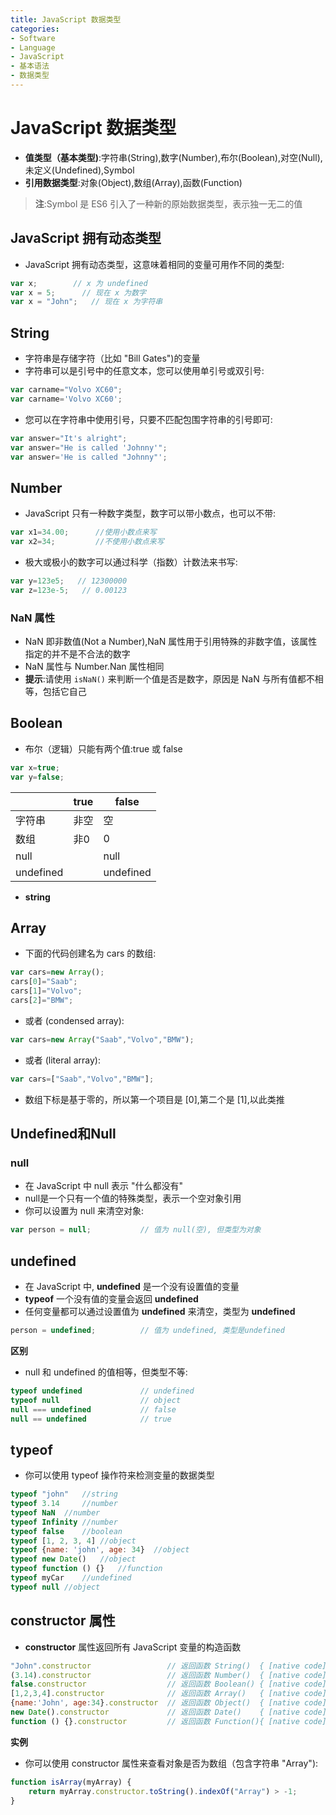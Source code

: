 ```yaml
---
title: JavaScript 数据类型
categories:
- Software
- Language
- JavaScript
- 基本语法
- 数据类型
---
```

# JavaScript 数据类型

- **值类型（基本类型)**:字符串(String),数字(Number),布尔(Boolean),对空(Null),未定义(Undefined),Symbol
- **引用数据类型**:对象(Object),数组(Array),函数(Function)

> **注**:Symbol 是 ES6 引入了一种新的原始数据类型，表示独一无二的值

## JavaScript 拥有动态类型

- JavaScript 拥有动态类型，这意味着相同的变量可用作不同的类型:

```js
var x;        // x 为 undefined
var x = 5;      // 现在 x 为数字
var x = "John";   // 现在 x 为字符串
```

## String

- 字符串是存储字符（比如 "Bill Gates")的变量
- 字符串可以是引号中的任意文本，您可以使用单引号或双引号:

```js
var carname="Volvo XC60";
var carname='Volvo XC60';
```

- 您可以在字符串中使用引号，只要不匹配包围字符串的引号即可:

```js
var answer="It's alright";
var answer="He is called 'Johnny'";
var answer='He is called "Johnny"';
```

## Number

- JavaScript 只有一种数字类型，数字可以带小数点，也可以不带:

```js
var x1=34.00;      //使用小数点来写
var x2=34;         //不使用小数点来写
```

- 极大或极小的数字可以通过科学（指数）计数法来书写:

```js
var y=123e5;   // 12300000
var z=123e-5;   // 0.00123
```

### NaN 属性

- NaN 即非数值(Not a Number),NaN 属性用于引用特殊的非数字值，该属性指定的并不是不合法的数字
- NaN 属性与 Number.Nan 属性相同
- **提示**:请使用 `isNaN()` 来判断一个值是否是数字，原因是 NaN 与所有值都不相等，包括它自己

## Boolean

- 布尔（逻辑）只能有两个值:true 或 false

```js
var x=true;
var y=false;
```

|           | true | false     |
| --------- | ---- | --------- |
| 字符串    | 非空 | 空        |
| 数组      | 非0  | 0         |
| null      |      | null      |
| undefined |      | undefined |

- **string**

## Array

- 下面的代码创建名为 cars 的数组:

```js
var cars=new Array();
cars[0]="Saab";
cars[1]="Volvo";
cars[2]="BMW";
```

- 或者 (condensed array):

```js
var cars=new Array("Saab","Volvo","BMW");
```

- 或者 (literal array):

```js
var cars=["Saab","Volvo","BMW"];
```

- 数组下标是基于零的，所以第一个项目是 [0],第二个是 [1],以此类推

## Undefined和Null

### null

- 在 JavaScript 中 null 表示 "什么都没有"
- null是一个只有一个值的特殊类型，表示一个空对象引用
- 你可以设置为 null 来清空对象:

```js
var person = null;           // 值为 null(空), 但类型为对象
```

## undefined

- 在 JavaScript 中, **undefined** 是一个没有设置值的变量
- **typeof** 一个没有值的变量会返回 **undefined**
- 任何变量都可以通过设置值为 **undefined** 来清空，类型为 **undefined**

```js
person = undefined;          // 值为 undefined, 类型是undefined
```

**区别**

- null 和 undefined 的值相等，但类型不等:

```js
typeof undefined             // undefined
typeof null                  // object
null === undefined           // false
null == undefined            // true
```

## typeof

- 你可以使用 typeof 操作符来检测变量的数据类型

```javascript
typeof "john"	//string
typeof 3.14 	//number
typeof NaN	//number
typeof Infinity	//number
typeof false	//boolean
typeof [1, 2, 3, 4]	//object
typeof {name: 'john', age: 34}	//object
typeof new Date()	//object
typeof function () {}	//function
typeof myCar	//undefined
typeof null	//object
```

## constructor 属性

- **constructor** 属性返回所有 JavaScript 变量的构造函数

```js
"John".constructor                 // 返回函数 String()  { [native code] }
(3.14).constructor                 // 返回函数 Number()  { [native code] }
false.constructor                  // 返回函数 Boolean() { [native code] }
[1,2,3,4].constructor              // 返回函数 Array()   { [native code] }
{name:'John', age:34}.constructor  // 返回函数 Object()  { [native code] }
new Date().constructor             // 返回函数 Date()    { [native code] }
function () {}.constructor         // 返回函数 Function(){ [native code] }
```

**实例**

- 你可以使用 constructor 属性来查看对象是否为数组（包含字符串 "Array"):

```js
function isArray(myArray) {
    return myArray.constructor.toString().indexOf("Array") > -1;
}
```
